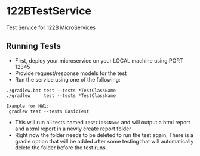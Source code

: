 # 122BTestService
 Test Service for 122B MicroServices

## Running Tests

- First, deploy your microservice on your LOCAL machine using PORT 12345
- Provide request/response models for the test
- Run the service using one of the following:
~~~
./gradlew.bat test --tests *TestClassName
./gradlew     test --tests *TestClassName

Example for HW1:
 gradlew test --tests BasicTest
~~~

- This will run all tests named `TestClassName` and will output a html report and a xml report in a newly create report folder
- Right now the folder needs to be deleted to run the test again, There is a gradle option that will be added after some testing that will automatically delete the folder before the test runs.
